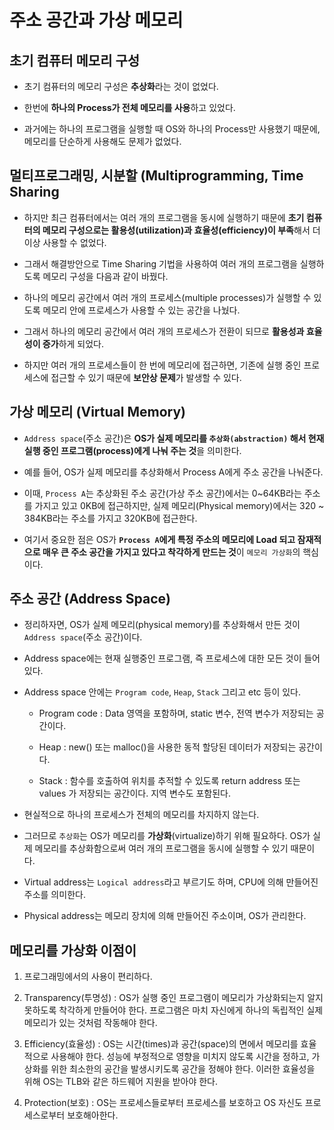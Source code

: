 # 주소 공간과 가상 메모리

## 초기 컴퓨터 메모리 구성

* 초기 컴퓨터의 메모리 구성은 **추상화**라는 것이 없었다.

* 한번에 **하나의 Process가 전체 메모리를 사용**하고 있었다.

* 과거에는 하나의 프로그램을 실행할 때 OS와 하나의 Process만 사용했기 때문에, 메모리를 단순하게 사용해도 문제가 없었다.

## 멀티프로그래밍, 시분할 (Multiprogramming, Time Sharing

* 하지만 최근 컴퓨터에서는 여러 개의 프로그램을 동시에 실행하기 때문에 **초기 컴퓨터의 메모리 구성으로는 활용성(utilization)과 효율성(efficiency)이 부족**해서 더 이상 사용할 수 없었다.

* 그래서 해결방안으로 Time Sharing 기법을 사용하여 여러 개의 프로그램을 실행하도록 메모리 구성을 다음과 같이 바꿨다.

* 하나의 메모리 공간에서 여러 개의 프로세스(multiple processes)가 실행할 수 있도록 메모리 안에 프로세스가 사용할 수 있는 공간을 나눴다.

* 그래서 하나의 메모리 공간에서 여러 개의 프로세스가 전환이 되므로 **활용성과 효율성이 증가**하게 되었다.

* 하지만 여러 개의 프로세스들이 한 번에 메모리에 접근하면, 기존에 실행 중인 프로세스에 접근할 수 있기 때문에 **보안상 문제**가 발생할 수 있다.

## 가상 메모리 (Virtual Memory)

* `Address space`(주소 공간)은 **OS가 실제 메모리를 `추상화(abstraction)` 해서 현재 실행 중인 프로그램(process)에게 나눠 주는 것**을 의미한다.

* 예를 들어, OS가 실제 메모리를 추상화해서 Process A에게 주소 공간을 나눠준다.

* 이때, `Process A`는 추상화된 주소 공간(가상 주소 공간)에서는 0~64KB라는 주소를 가지고 있고 0KB에 접근하지만, 실제 메모리(Physical memory)에서는 320 ~ 384KB라는 주소를 가지고 320KB에 접근한다.

* 여기서 중요한 점은 OS가 **`Process A`에게 특정 주소의 메모리에 Load 되고 잠재적으로 매우 큰 주소 공간을 가지고 있다고 착각하게 만드는 것**이 `메모리 가상화`의 핵심이다.

## 주소 공간 (Address Space)

* 정리하자면, OS가 실제 메모리(physical memory)를 추상화해서 만든 것이 `Address space`(주소 공간)이다.

* Address space에는 현재 실행중인 프로그램, 즉 프로세스에 대한 모든 것이 들어있다.

* Address space 안에는 `Program code`, `Heap`, `Stack` 그리고 etc 등이 있다.

    * Program code : Data 영역을 포함하며, static 변수, 전역 변수가 저장되는 공간이다.

    * Heap : new() 또는 malloc()을 사용한 동적 할당된 데이터가 저장되는 공간이다.

    * Stack : 함수를 호출하여 위치를 추적할 수 있도록 return address 또는 values 가 저장되는 공간이다. 지역 변수도 포함된다.

* 현실적으로 하나의 프로세스가 전체의 메모리를 차지하지 않는다.

* 그러므로 `추상화`는 OS가 메모리를 **가상화**(virtualize)하기 위해 필요하다. OS가 실제 메모리를 추상화함으로써 여러 개의 프로그램을 동시에 실행할 수 있기 때문이다.

* Virtual address는 `Logical address`라고 부르기도 하며, CPU에 의해 만들어진 주소를 의미한다.

* Physical address는 메모리 장치에 의해 만들어진 주소이며, OS가 관리한다.

## 메모리를 가상화 이점이

1. 프로그래밍에서의 사용이 편리하다.

2. Transparency(투명성) : OS가 실행 중인 프로그램이 메모리가 가상화되는지 알지 못하도록 착각하게 만들어야 한다. 프로그램은 마치 자신에게 하나의 독립적인 실제 메모리가 있는 것처럼 작동해야 한다.

3. Efficiency(효율성) : OS는 시간(times)과 공간(space)의 면에서 메모리를 효율적으로 사용해야 한다. 성능에 부정적으로 영향을 미치지 않도록 시간을 정하고, 가상화를 위한 최소한의 공간을 발생시키도록 공간을 정해야 한다. 이러한 효율성을 위해 OS는 TLB와 같은 하드웨어 지원을 받아야 한다.

4. Protection(보호) : OS는 프로세스들로부터 프로세스를 보호하고 OS 자신도 프로세스로부터 보호해아한다.